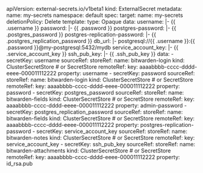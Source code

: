 apiVersion: external-secrets.io/v1beta1
kind: ExternalSecret
metadata:
  name: my-secrets
  namespace: default
spec:
  target:
    name: my-secrets
    deletionPolicy: Delete
    template:
      type: Opaque
      data:
        username: |-
          {{ .username }}
        password: |-
          {{ .password }}
        postgres-password: |-
          {{ .postgres_password }}
        postgres-replication-password: |-
          {{ .postgres_replication_password }}
        db_url: |-
          postgresql://{{ .username }}:{{ .password }}@my-postgresql:5432/mydb
        service_account_key: |-
          {{ .service_account_key }}
        ssh_pub_key: |-
          {{ .ssh_pub_key }}
  data:
    - secretKey: username
      sourceRef:
        storeRef:
          name: bitwarden-login
          kind: ClusterSecretStore  # or SecretStore
      remoteRef:
        key: aaaabbbb-cccc-dddd-eeee-000011112222
        property: username
    - secretKey: password
      sourceRef:
        storeRef:
          name: bitwarden-login
          kind: ClusterSecretStore  # or SecretStore
      remoteRef:
        key: aaaabbbb-cccc-dddd-eeee-000011112222
        property: password
    - secretKey: postgres_password
      sourceRef:
        storeRef:
          name: bitwarden-fields
          kind: ClusterSecretStore  # or SecretStore
      remoteRef:
        key: aaaabbbb-cccc-dddd-eeee-000011112222
        property: admin-password
    - secretKey: postgres_replication_password
      sourceRef:
        storeRef:
          name: bitwarden-fields
          kind: ClusterSecretStore  # or SecretStore
      remoteRef:
        key: aaaabbbb-cccc-dddd-eeee-000011112222
        property: postgres-replication-password
    - secretKey: service_account_key
      sourceRef:
        storeRef:
          name: bitwarden-notes
          kind: ClusterSecretStore  # or SecretStore
      remoteRef:
        key: service_account_key
    - secretKey: ssh_pub_key
      sourceRef:
        storeRef:
          name: bitwarden-attachments
          kind: ClusterSecretStore  # or SecretStore
      remoteRef:
        key: aaaabbbb-cccc-dddd-eeee-000011112222
        property: id_rsa.pub